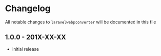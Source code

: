 # Changelog

All notable changes to `laravelwebpconverter` will be documented in this file

## 1.0.0 - 201X-XX-XX

- initial release
